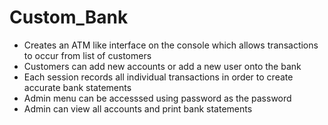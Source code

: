 # Custom_Bank
* Creates an ATM like interface on the console which allows transactions to occur from list of customers
* Customers can add new accounts or add a new user onto the bank
* Each session records all individual transactions in order to create accurate bank statements
* Admin menu can be accesssed using password as the password
* Admin can view all accounts and print bank statements
